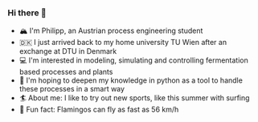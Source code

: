 ### Hi there 👋
- 🏔️ I'm Philipp, an Austrian process engineering student
- 🇩🇰 I just arrived back to my home university TU Wien after an exchange at DTU in Denmark
- 💻 I'm interested in modeling, simulating and controlling fermentation based processes and plants
- 🐍 I'm hoping to deepen my knowledge in python as a tool to handle these processes in a smart way
- 🏄 About me: I like to try out new sports, like this summer with surfing 
- 🦩 Fun fact: Flamingos can fly as fast as 56 km/h

<!--
**Philipp0007/Philipp0007** is a ✨ _special_ ✨ repository because its `README.md` (this file) appears on your GitHub profile.

Here are some ideas to get you started:

- 🔭 I’m currently working on ...
- 🌱 I’m currently learning ...
- 👯 I’m looking to collaborate on ...
- 🤔 I’m looking for help with ...
- 💬 Ask me about ...
- 📫 How to reach me: ...
- 😄 Pronouns: ...
- ⚡ Fun fact: ...
-->
